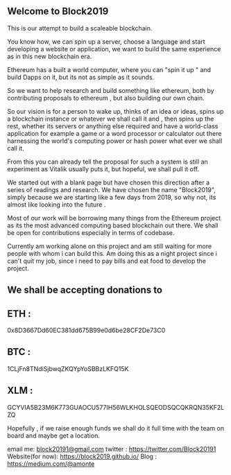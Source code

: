 ## Welcome to Block2019

This is our attempt to build a scaleable blockchain. 

You know how, we can spin up a server, choose a language and start developing a website or application, we want to build the same experience as in this new blockchain era.

Ethereum has a built a world computer, where you can "spin it up " and build Dapps on it, but its not as simple as it sounds.

So we want to help research and build something like ethereum, both by contributing proposals to ethereum , but also building our own chain.

So our vision is for a person to wake up, thinks of an idea or ideas, spins up a blockchain instance or whatever we shall call it and , then spins up the rest, whether its servers or anything else required and have a world-class application for example a game or a word processor or calculator out there harnessing the world's computing power or hash power what ever we shall call it.

From this you can already tell the proposal for such a system is still an experiment as Vitalik usually puts it, but hopeful, we shall pull it off.

We started out with a blank page but have chosen this direction after a series of readings and research.
We have chosen the name "Block2019", simply because we are starting like a few days from 2019, so why not, its almost like looking into the future .

Most of our work will be borrowing many things from the Ethereum project as its the most advanced computing based blockchain out there. We shall be open for contributions especially in terms of codebase.

Currently am working alone on this project and am still waiting for more people with whom i can build this. Am doing this as a night project since i can't quit my job, since i need to pay bills and eat food to develop the project. 

## We shall be accepting donations to 

## ETH :
0x8D3667Dd60EC381dd675B99e0d6be28CF2De73C0 

## BTC : 
1CLjFn8TNdiSjbwqZKQYpYoSBBzLKFQ15K

## XLM :
GCYVIA5B23M6K773GUAOCU577IH56WLKHOLSQEODSQCQKRQN35KF2LZQ

Hopefully , if we raise enough funds we shall do it full time with the team on board and maybe get a location.

email me: block20191@gmail.com
twitter : https://twitter.com/Block20191
Website(for now): https://block2019.github.io/
Blog : https://medium.com/@amonte

